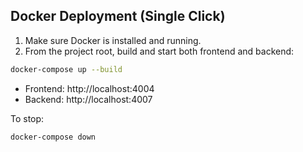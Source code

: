 ## Docker Deployment (Single Click)

1. Make sure Docker is installed and running.
2. From the project root, build and start both frontend and backend:

```bash
docker-compose up --build
```

- Frontend: http://localhost:4004
- Backend: http://localhost:4007

To stop:
```bash
docker-compose down
```
